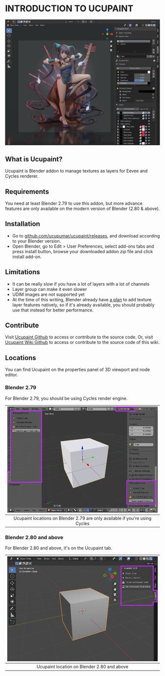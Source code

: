 # INTRODUCTION TO UCUPAINT

![project-example](source/00.introduction/00-yang_guifei.jpg)

## What is Ucupaint?

Ucupaint is Blender addon to manage textures as layers for Eevee and Cycles renderer.

## Requirements

You need at least Blender 2.79 to use this addon, but more advance features are only available on the modern version of Blender (2.80 & above).

## Installation

- Go to [github.com/ucupumar/ucupaint/releases](https://github.com/ucupumar/ucupaint/releases), and download according to your Blender version.
- Open Blender, go to Edit > User Preferences, select add-ons tabs and press install button, browse your downloaded addon zip file and click install add-on.

## Limitations

- It can be really slow if you have a lot of layers with a lot of channels
- Layer group can make it even slower
- UDIM images are not supported yet
- At the time of this writing, Blender already have [a plan](https://code.blender.org/2022/02/layered-textures-design/) to add texture layer features natively, so if it's already available, you should probably use that instead for better performance.

## Contribute
Visit [Ucupaint Github](https://github.com/ucupumar/ucupaint) to access or contribute to the source code. Or, visit [Ucupaint Wiki Github](https://github.com/ucupumar/ucupaint-wiki) to access or contribute to the source code of this wiki.

## Locations

You can find Ucupaint on the properties panel of 3D viewport and node editor. 

### Blender 2.79

For Blender 2.79, you should be using Cycles render engine.

|![00.b279-loc](./source/00.b279_loc.png)|
|:--:|
|Ucupaint locations on Blender 2.79 are only available if you're using Cycles| {align=center}

### Blender 2.80 and above

For Blender 2.80 and above, it's on the Ucupaint tab.

|![00.b280-loc](./source/00.b280_loc.png)|
|:--:|
|Ucupaint location on Blender 2.80 and above| {align=center}

